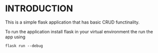 # INTRODUCTION
This is a simple flask application that has basic CRUD functinality.

To run the application install flask in your virtual environment the run the app using

```
flask run --debug
```